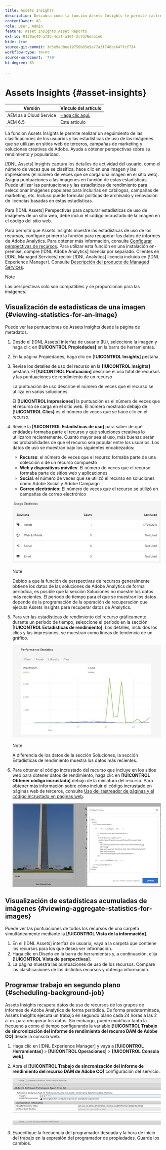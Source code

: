 ```yaml
---
title: Assets Insights
description: Descubra cómo la función Assets Insights le permite rastrear las clasificaciones de los usuarios y las estadísticas de uso de las imágenes que se utilizan en sitios web de terceros, campañas de marketing y soluciones creativas de Adobe.
contentOwner: AG
role: User, Admin
feature: Asset Insights,Asset Reports
exl-id: 0130ac40-a72b-4caf-a10f-3c7d76eaa1e6
hide: true
source-git-commit: 3d5e9ad8ee19756b05e5a77a3f748bc647fcf734
workflow-type: tm+mt
source-wordcount: '779'
ht-degree: 8%

---
```


# Assets Insights {#asset-insights}

| Versión | Vínculo del artículo |
| -------- | ---------------------------- |
| AEM as a Cloud Service | [Haga clic aquí.](https://experienceleague.adobe.com/docs/experience-manager-cloud-service/content/assets/manage/assets-insights.html?lang=en) |
| AEM 6.5 | Este artículo |

La función Assets Insights le permite realizar un seguimiento de las clasificaciones de los usuarios y las estadísticas de uso de las imágenes que se utilizan en sitios web de terceros, campañas de marketing y soluciones creativas de Adobe. Ayuda a obtener perspectivas sobre su rendimiento y popularidad.

[!DNL Assets] Insights captura los detalles de actividad del usuario, como el número de veces que se clasifica, hace clic en una imagen y las impresiones (el número de veces que se carga una imagen en el sitio web). Asigna puntuaciones a las imágenes en función de estas estadísticas. Puede utilizar las puntuaciones y las estadísticas de rendimiento para seleccionar imágenes populares para incluirlas en catálogos, campañas de marketing, etc. Incluso puede formular políticas de archivado y renovación de licencias basadas en estas estadísticas.

Para [!DNL Assets] Perspectivas para capturar estadísticas de uso de imágenes de un sitio web, debe incluir el código incrustado de la imagen en el código del sitio web.

Para permitir que Assets Insights muestre las estadísticas de uso de los recursos, configure primero la función para recuperar los datos de informes de Adobe Analytics. Para obtener más información, consulte [Configurar perspectivas de recursos](/help/assets/configure-asset-insights.md). Para utilizar esta función en una instalación on-premise, compre [!DNL Adobe Analytics] licencia por separado. Clientes en [!DNL Managed Services] recibir [!DNL Analytics] licencia incluida en [!DNL Experience Manager]. Consulte [Descripción del producto de Managed Services](https://helpx.adobe.com/es/legal/product-descriptions/adobe-experience-manager-managed-services.html).

>[!NOTE]
>
>Las perspectivas solo son compatibles y se proporcionan para las imágenes.

## Visualización de estadísticas de una imagen {#viewing-statistics-for-an-image}

Puede ver las puntuaciones de Assets Insights desde la página de metadatos.

1. Desde el [!DNL Assets] interfaz de usuario (IU), seleccione la imagen y haga clic en **[!UICONTROL Propiedades]** en la barra de herramientas.
1. En la página Propiedades, haga clic en **[!UICONTROL Insights]** pestaña.
1. Revise los detalles de uso del recurso en la **[!UICONTROL Insights]** pestaña. El **[!UICONTROL Puntuación]** describe el uso total de recursos y las puntuaciones de rendimiento de un recurso

   La puntuación de uso describe el número de veces que el recurso se utiliza en varias soluciones.

   El **[!UICONTROL Impresiones]** la puntuación es el número de veces que el recurso se carga en el sitio web. El número mostrado debajo de **[!UICONTROL Clics]** es el número de veces que se hace clic en el recurso.

1. Revise la **[!UICONTROL Estadísticas de uso]** para saber de qué entidades formaba parte el recurso y qué soluciones creativas lo utilizaron recientemente. Cuanto mayor sea el uso, más buenas serán las probabilidades de que el recurso sea popular entre los usuarios. Los datos de uso se muestran bajo los siguientes encabezados:

   * **Recurso**: el número de veces que el recurso formaba parte de una colección o de un recurso compuesto
   * **Web y dispositivos móviles**: El número de veces que el recurso formaba parte de sitios web y aplicaciones
   * **Social**: el número de veces que se utilizó el recurso en soluciones como Adobe Social y Adobe Campaign
   * **Correo electrónico**: El número de veces que el recurso se utilizó en campañas de correo electrónico

   ![usage_statistics](assets/usage_statistics.png)

   >[!NOTE]
   >
   >Debido a que la función de perspectivas de recursos generalmente obtiene los datos de las soluciones de Adobe Analytics de forma periódica, es posible que la sección Soluciones no muestre los datos más recientes. El período de tiempo para el que se muestran los datos depende de la programación de la operación de recuperación que ejecuta Assets Insights para recuperar datos de Analytics.

1. Para ver las estadísticas de rendimiento del recurso gráficamente durante un período de tiempo, seleccione el período en la sección **[!UICONTROL Estadísticas de rendimiento]**. Los detalles, incluidos los clics y las impresiones, se muestran como líneas de tendencia de un gráfico.

   ![chlimage_1-3](assets/chlimage_1-3.jpeg)

   >[!NOTE]
   >
   >A diferencia de los datos de la sección Soluciones, la sección Estadísticas de rendimiento muestra los datos más recientes.

1. Para obtener el código incrustado del recurso que incluye en los sitios web para obtener datos de rendimiento, haga clic en **[!UICONTROL Obtener código incrustado]** debajo de la miniatura del recurso. Para obtener más información sobre cómo incluir el código incrustado en páginas web de terceros, consulte [Uso del rastreador de páginas y el código incrustado en páginas web](/help/assets/use-page-tracker.md).

   ![chlimage_1-98](assets/chlimage_1-303.png)

## Visualización de estadísticas acumuladas de imágenes {#viewing-aggregate-statistics-for-images}

Puede ver las puntuaciones de todos los recursos de una carpeta simultáneamente mediante la **[!UICONTROL Vista de la información]**.

1. En el [!DNL Assets] interfaz de usuario, vaya a la carpeta que contiene los recursos para los que desea ver información.
1. Haga clic en Diseño en la barra de herramientas y, a continuación, elija **[!UICONTROL Vista de perspectivas]**.
1. La página muestra las puntuaciones de uso de los recursos. Compare las clasificaciones de los distintos recursos y obtenga información.

## Programar trabajo en segundo plano {#scheduling-background-job}

Assets Insights recupera datos de uso de recursos de los grupos de informes de Adobe Analytics de forma periódica. De forma predeterminada, Assets Insights ejecuta un trabajo en segundo plano cada 24 horas a las 2 a. m. para recuperar los datos. Sin embargo, puede modificar tanto la frecuencia como el tiempo configurando la variable **[!UICONTROL Trabajo de sincronización del informe de rendimiento del recurso DAM de Adobe CQ]** desde la consola web.

1. Haga clic en [!DNL Experience Manager] y vaya a **[!UICONTROL Herramientas]** > **[!UICONTROL Operaciones]** > **[!UICONTROL Consola web]**.
1. Abra el **[!UICONTROL Trabajo de sincronización del informe de rendimiento del recurso DAM de Adobe CQ]** configuración del servicio.

   ![chlimage_1-99](assets/chlimage_1-304.png)

1. Especifique la frecuencia del programador deseada y la hora de inicio del trabajo en la expresión del programador de propiedades. Guarde los cambios.
